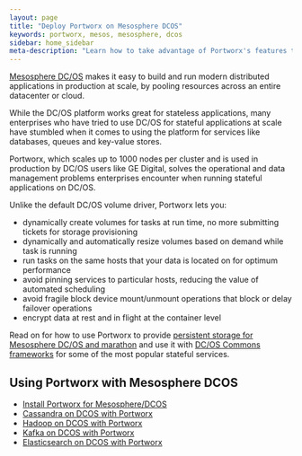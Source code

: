 ```yaml
---
layout: page
title: "Deploy Portworx on Mesosphere DCOS"
keywords: portworx, mesos, mesosphere, dcos
sidebar: home_sidebar
meta-description: "Learn how to take advantage of Portworx's features to deploy stateful containerized applications to Mesosphere's DC/OS"
---
```


[Mesosphere DC/OS](https://mesosphere.com/product/) makes it easy to build and run modern distributed applications in production at scale, by pooling resources across an entire datacenter or
cloud. 

While the DC/OS platform works great for stateless applications, many enterprises who have tried to use DC/OS for stateful applications at scale have stumbled when it comes to using the platform for services like databases, queues and key-value stores.

Portworx, which scales up to 1000 nodes per cluster and is used in production by DC/OS users like GE Digital, solves the operational and data management problems enterprises encounter when running stateful applications on DC/OS. 

Unlike the default DC/OS volume driver, Portworx lets you:

* dynamically create volumes for tasks at run time, no more submitting tickets for storage provisioning
* dynamically and automatically resize volumes based on demand while task is running
* run tasks on the same hosts that your data is located on for optimum performance
* avoid pinning services to particular hosts, reducing the value of automated scheduling 
* avoid fragile block device mount/unmount operations that block or delay failover operations
* encrypt data at rest and in flight at the container level

Read on for how to use Portworx to provide [persistent storage for Mesosphere DC/OS and marathon](https://portworx.com/use-case/persistent-storage-dcos/) and use it with [DC/OS Commons frameworks](https://docs.mesosphere.com/service-docs/) for some of the most popular stateful services.

## Using Portworx with Mesosphere DCOS

 * [Install Portworx for Mesosphere/DCOS](/scheduler/mesosphere-dcos/install.html)
 * [Cassandra on DCOS with Portworx](/scheduler/mesosphere-dcos/cassandra.html)
 * [Hadoop on DCOS with Portworx](/scheduler/mesosphere-dcos/hadoop-hdfs.html)
 * [Kafka on DCOS with Portworx](/scheduler/mesosphere-dcos/kafka.html)
 * [Elasticsearch on DCOS with Portworx](/scheduler/mesosphere-dcos/elasticsearch.html)
